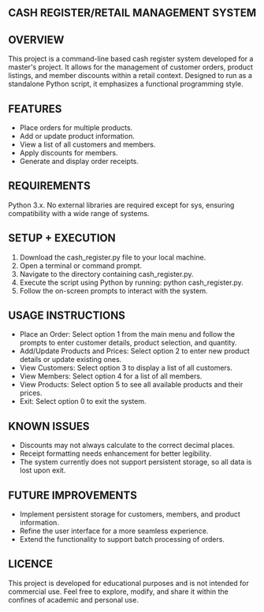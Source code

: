 ## CASH REGISTER/RETAIL MANAGEMENT SYSTEM 

## OVERVIEW
This project is a command-line based cash register system developed for a master's project. It allows for the management of customer orders, product listings, and member discounts within a retail context. Designed to run as a standalone Python script, it emphasizes a functional programming style.

## FEATURES
- Place orders for multiple products.
- Add or update product information.
- View a list of all customers and members.
- Apply discounts for members.
- Generate and display order receipts.

## REQUIREMENTS
Python 3.x. No external libraries are required except for sys, ensuring compatibility with a wide range of systems.

## SETUP + EXECUTION
1. Download the cash_register.py file to your local machine.
2. Open a terminal or command prompt.
3. Navigate to the directory containing cash_register.py.
4. Execute the script using Python by running: python cash_register.py.
5. Follow the on-screen prompts to interact with the system.

## USAGE INSTRUCTIONS
- Place an Order: Select option 1 from the main menu and follow the prompts to enter customer details, product selection, and quantity.
- Add/Update Products and Prices: Select option 2 to enter new product details or update existing ones.
- View Customers: Select option 3 to display a list of all customers.
- View Members: Select option 4 for a list of all members.
- View Products: Select option 5 to see all available products and their prices.
- Exit: Select option 0 to exit the system.

## KNOWN ISSUES
- Discounts may not always calculate to the correct decimal places.
- Receipt formatting needs enhancement for better legibility.
- The system currently does not support persistent storage, so all data is lost upon exit.

## FUTURE IMPROVEMENTS
- Implement persistent storage for customers, members, and product information.
- Refine the user interface for a more seamless experience.
- Extend the functionality to support batch processing of orders.

## LICENCE
This project is developed for educational purposes and is not intended for commercial use. Feel free to explore, modify, and share it within the confines of academic and personal use.

